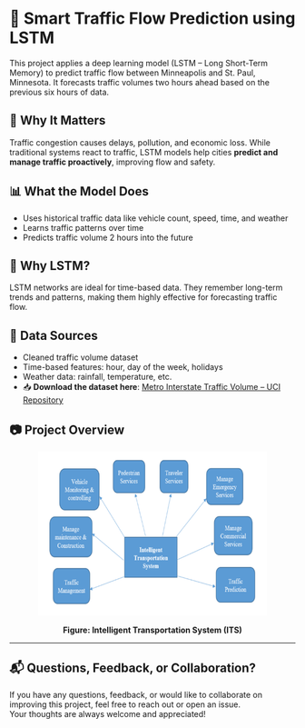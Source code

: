 # 🚦 Smart Traffic Flow Prediction using LSTM

This project applies a deep learning model (LSTM – Long Short-Term Memory) to predict traffic flow between Minneapolis and St. Paul, Minnesota. It forecasts traffic volumes two hours ahead based on the previous six hours of data.

## 📌 Why It Matters

Traffic congestion causes delays, pollution, and economic loss. While traditional systems react to traffic, LSTM models help cities **predict and manage traffic proactively**, improving flow and safety.

## 📊 What the Model Does

- Uses historical traffic data like vehicle count, speed, time, and weather  
- Learns traffic patterns over time  
- Predicts traffic volume 2 hours into the future

## 🧠 Why LSTM?

LSTM networks are ideal for time-based data. They remember long-term trends and patterns, making them highly effective for forecasting traffic flow.

## 📁 Data Sources

- Cleaned traffic volume dataset  
- Time-based features: hour, day of the week, holidays  
- Weather data: rainfall, temperature, etc.  
- 📥 **Download the dataset here**: [Metro Interstate Traffic Volume – UCI Repository](https://archive.ics.uci.edu/ml/machine-learning-databases/00492/Metro_Interstate_Traffic_Volume.csv.gz)

## 📷 Project Overview

<p align="center">
  <img src="images/ITS2.png" alt="Intelligent Transportation System" width="80%">
</p>
<p align="center"><b>Figure: Intelligent Transportation System (ITS)</b></p>

---

## 📬 Questions, Feedback, or Collaboration?

If you have any questions, feedback, or would like to collaborate on improving this project, feel free to reach out or open an issue.  
Your thoughts are always welcome and appreciated!